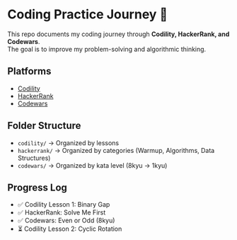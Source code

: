 # Coding Practice Journey 🚀

This repo documents my coding journey through **Codility, HackerRank, and Codewars**.  
The goal is to improve my problem-solving and algorithmic thinking.

## Platforms
- [Codility](https://app.codility.com/programmers/)
- [HackerRank](https://www.hackerrank.com/)
- [Codewars](https://www.codewars.com/)

## Folder Structure
- `codility/` → Organized by lessons
- `hackerrank/` → Organized by categories (Warmup, Algorithms, Data Structures)
- `codewars/` → Organized by kata level (8kyu → 1kyu)

## Progress Log
- ✅ Codility Lesson 1: Binary Gap
- ✅ HackerRank: Solve Me First
- ✅ Codewars: Even or Odd (8kyu)
- ⏳ Codility Lesson 2: Cyclic Rotation
